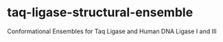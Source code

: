 # taq-ligase-structural-ensemble
Conformational Ensembles for Taq Ligase and Human DNA Ligase I and III

